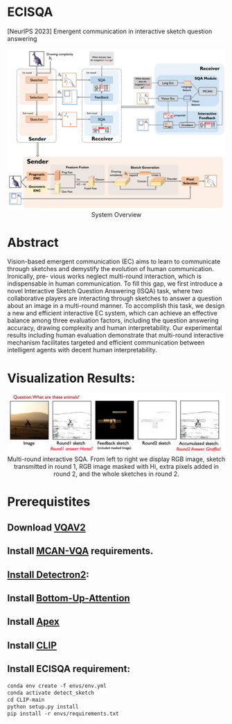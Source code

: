# ECISQA
[NeurIPS 2023] Emergent communication in interactive sketch question answering

<div>			<!--块级封装-->
    <center>	<!--将图片和文字居中-->
    <img src="figure/systemoverview.png"
         alt="无法显示图片时显示的文字"
         style="zoom:这里写图片的缩放百分比"/>
    <br>		<!--换行-->
    System Overview	<!--标题-->
    </center>
</div>

# Abstract

Vision-based emergent communication (EC) aims to learn to communicate through sketches and demystify the evolution of human communication. Ironically, pre- vious works neglect multi-round interaction, which is indispensable in human communication. To fill this gap, we first introduce a novel Interactive Sketch Question Answering (ISQA) task, where two collaborative players are interacting through sketches to answer a question about an image in a multi-round manner. To accomplish this task, we design a new and efficient interactive EC system, which can achieve an effective balance among three evaluation factors, including the question answering accuracy, drawing complexity and human interpretability. Our experimental results including human evaluation demonstrate that multi-round interactive mechanism facilitates targeted and efficient communication between intelligent agents with decent human interpretability.

# Visualization Results:

<div>			<!--块级封装-->
    <center>	<!--将图片和文字居中-->
    <img src="figure/visualizationresults.png"
         alt="无法显示图片时显示的文字"
         style="zoom:这里写图片的缩放百分比"/>
    <br>		<!--换行-->
    Multi-round interactive SQA. From left to right we display RGB image, sketch transmitted in round 1, RGB image masked with Hi, extra pixels added in round 2, and the whole sketches in round 2.	<!--标题-->
    </center>
</div>


# Prerequistites

## Download [VQAV2](https://visualqa.org)

## Install [MCAN-VQA](https://github.com/MILVLG/mcan-vqa.git) requirements.

## [Install Detectron2](https://detectron2.readthedocs.io/en/latest/tutorials/install.html):

## Install [Bottom-Up-Attention](https://github.com/peteanderson80/bottom-up-attention)

## Install [Apex](https://github.com/NVIDIA/apex)

## Install [CLIP](https://github.com/openai/CLIP)


## Install ECISQA requirement:
```
conda env create -f envs/env.yml
conda activate detect_sketch
cd CLIP-main
python setup.py install
pip install -r envs/requirements.txt
```